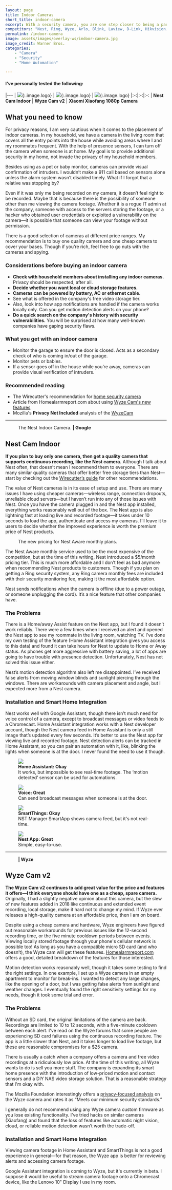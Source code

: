 ```yaml
---
layout: page
title: Indoor Cameras
short_title: indoor-camera
excerpt: With a security camera, you are one step closer to being a paranoid old man.
competitors: "Nest, Ring, Wyze, Arlo, Blink, Laview, D-Link, Hikvision, Xiaomi, Simplisafe, Abode, Canary"
permalink: /indoor-camera
image: assets/images/overlay-ws/indoor-camera.jpg
image_credit: Warner Bros.
categories: 
    - "Camera"
    - "Security"
    - "Home Automation"

---
```


<!--more-->

#### I’ve personally tested the following:

|---
| ![](assets\images\logo\nest.png){:.image.logo} |  ![](assets\images\logo\wyze.png){:.image.logo} | ![](assets\images\logo\xiaomi.png){:.image.logo}
|:-:|:-:|:-:
| **Nest Cam Indoor** | **Wyze Cam v2** | **Xiaomi Xiaofang 1080p Camera** 

## What you need to know

For privacy reasons, I am very cautious when it comes to the placement of indoor cameras. In my household, we have a camera in the living room that covers all the entry points into the house while avoiding areas where I and my roommates frequent. With the help of presence sensors, I can turn off the camera when someone is at home. My goal is to provide additional security in my home, not invade the privacy of my household members.

Besides using as a pet or baby monitor, cameras can provide visual confirmation of intruders. I wouldn’t make a 911 call based on sensors alone unless the alarm system wasn’t disabled timely. What if I forgot that a relative was stopping by? 

Even if it was only me being recorded on my camera, it doesn’t feel right to be recorded. Maybe that is because there is the possibility of someone other than me viewing the camera footage. Whether it is a rogue IT admin at the company, someone with access to the servers storing the footage, or a hacker who obtained user credentials or exploited a vulnerability on the camera—it is possible that someone can view your footage without permission.

There is a good selection of cameras at different price ranges. My recommendation is to buy one quality camera and one cheap camera to cover your bases. Though if you’re rich, feel free to go nuts with the cameras and spying.

### Considerations before buying an indoor camera

<ul class="alt">
  <li><b>Check with household members about installing any indoor cameras.</b> Privacy should be respected, after all.</li>
  <li><b>Decide whether you want local or cloud storage features.</b></li>
  <li><b>Cameras can be powered by battery, AC or ethernet cable.</b></li>
  <li>See what is offered in the company's free video storage tier.</li>
  <li>Also, look into how app notifications are handled if the camera works locally only. Can you get motion detection alerts on your phone?</li>
  <li><b>Do a quick search on the company's history with security vulnerabilities.</b> You will be surprised at how many well-known companies have gaping security flaws.</li>
</ul>

### What you get with an indoor camera

<ul class="alt">
  <li>Monitor the garage to ensure the door is closed. Acts as a secondary check of who is coming in/out of the garage.</li>
  <li>Monitor pets or babies.</li>
  <li>If a sensor goes off in the house while you’re away, cameras can provide visual verification of intruders.</li>
</ul>


### Recommended reading

<ul class="alt">
  <li>The Wirecutter's recommendation for <a href="https://thewirecutter.com/reviews/best-wi-fi-home-security-camera/">home security camera</a></li>
  <li>Article from Homealarmreport.com about using <a href="https://homealarmreport.com/using-wyze-cam-with-and-without-a-microsd-card/">Wyze Cam's new features</a></li>
  <li>Mozilla's <b>Privacy Not Included</b> analysis of the <a href="https://foundation.mozilla.org/en/privacynotincluded/products/wyzecam/">WyzeCam</a></li>
</ul>

<!-- Product Review section -->
<hr class="major" />

<figure class="align-left">
 <img src="assets\images\product-photo\nest-indoor.jpg" alt=""/>
 <figcaption>
The Nest Indoor Camera. <strong>|  Google</strong>
 </figcaption>
</figure>

## Nest Cam Indoor

**If you plan to buy only one camera, then get a quality camera that supports continuous recording, like the Nest camera.**  Although I talk about Nest often, that doesn’t mean I recommend them to everyone. There are many similar quality cameras that offer better free storage tiers than Nest—start by checking out the [Wirecutter’s guide](https://thewirecutter.com/reviews/best-wi-fi-home-security-camera/) for other recommendations.

The value of Nest cameras is in its ease of setup and use. There are many issues I have using cheaper cameras—wireless range, connection dropouts, unreliable cloud servers—but I haven’t run into any of those issues with Nest. Once you have the camera plugged in and the Nest app installed, everything works reasonably well out of the box. The Nest app is also lightning fast at loading live and recorded footage—it takes under 10 seconds to load the app, authenticate and access my cameras. I’ll leave it to users to decide whether the improved experience is worth the premium price of Nest products.

<figure class="align-center">
 <img src="assets\images\other\nest_aware.png" alt="" />
 <figcaption>
The new pricing for Nest Aware monthly plans.
 </figcaption>
</figure>

The Nest Aware monthly service used to be the most expensive of the competition, but at the time of this writing,  Nest introduced a $5/month pricing tier. This is much more affordable and I don’t feel as bad anymore when recommending Nest products to customers. Though if you plan on getting a Ring security system, any Ring camera monthly fees are included with their security monitoring fee, making it the most affordable option. 

Nest sends notifications when the camera is offline (due to a power outage, or someone unplugging the cord). It’s a nice feature that other companies have.

### The Problems

There is a Home/away Assist feature on the Nest app, but I found it doesn’t work reliably. There were a few times when I received an alert and opened the Nest app to see my roommate in the living room, watching TV. I’ve done my own testing of the feature (Home Assistant integration gives you access to this data) and found it can take hours for Nest to update to Home or Away status. As phones get more aggressive with battery saving, a lot of apps are going to have trouble with presence detection. Unfortunately, Nest has not solved this issue either.

Nest’s motion detection algorithm also left me disappointed. I’ve received false alerts from moving window blinds and sunlight piercing through the windows. There are workarounds with camera placement and angle, but I expected more from a Nest camera.

### Installation and Smart Home Integration

Nest works well with Google Assistant, though there isn’t much need for voice control of a camera, except to broadcast messages or video feeds to a Chromecast. Home Assistant integration works with a Nest developer account, though the Nest camera feed in Home Assistant is only a still image that’s updated every few seconds. It’s better to use the Nest app for viewing live and recorded footage. Nest detection alerts can be tracked in Home Assistant, so you can pair an automation with it, like, blinking the lights when someone is at the door. I never found the need to use it though. 


<div class="row">
	<!-- Break -->
	<div class="6u 12u$(medium)">
	  <figure class="fourthtest">
        <img src="assets/images/integrations/nest-indoor-ha.png" />
        <figcaption>
           <b>Home Assistant: Okay</b><br>It works, but impossible to see real-time footage. The ‘motion detected’ sensor can be used for automations.
        </figcaption>
      </figure>
	</div>
	<div class="6u 12u$(medium)">
      <figure class="fourthtest">
       <img src="assets/images/integrations/google-home.png" />
       <figcaption>
          <b>Voice: Great</b><br>Can send broadcast messages when someone is at the door.
       </figcaption>
      </figure>
	</div>
</div>

<div class="row">
	<!-- Break -->
	<div class="6u 12u$(medium)">
      <figure class="fourthtest">
      <img src="assets/images/integrations/nest-indoor-st.png" />
      <figcaption>
         <b>SmartThings: Okay</b><br> NST Manager SmartApp shows camera feed, but it's not real-time.
      </figcaption>
      </figure>
	</div>
	<div class="6u 12u$(medium)">
      <figure class="fourthtest">
       <img src="assets/images/integrations/nest-indoor-app.jpg"  />
       <figcaption>
         <b>Nest App: Great</b><br>Simple, easy-to-use.
       </figcaption>
      </figure>
	</div>
</div>

<p></p>


<!-- Product Review section -->
<hr class="major" />

<figure class="align-left">
 <img src="assets\images\product-photo\wyze.jpg" alt=""/>
 <figcaption>
<b>|  Wyze</b>
 </figcaption>
</figure>

## Wyze Cam v2

**The Wyze Cam v2 continues to add great value for the price and features it offers—I think everyone should have one as a cheap, spare camera.** Originally, I had a slightly negative opinion about this camera, but the slew of new features added in 2018 like continuous and extended event recording, local storage, make it hard not to change my mind. If Wyze ever releases a high-quality camera at an affordable price, then I am on board.

Despite using a cheap camera and hardware, Wyze engineers have figured out reasonable workarounds for previous issues like the 12-second recording time, or the five minute cooldown periods between events. Viewing locally stored footage through your phone's cellular network is possible too! As long as you have a compatible micro SD card (and who doesn’t), the Wyze cam will get these features. [Homealarmreport.com](https://homealarmreport.com/using-wyze-cam-with-and-without-a-microsd-card/) offers a good, detailed breakdown of the features for those interested.

Motion detection works reasonably well, though it takes some testing to find the right settings. In one example, I set up a Wyze camera in an empty apartment to monitor for break-ins. I wanted to detect any large changes, like the opening of a door, but I was getting false alerts from sunlight and weather changes. I eventually found the right sensitivity settings for my needs, though it took some trial and error.

### The Problems

Without an SD card, the original limitations of the camera are back. Recordings are limited to 10 to 12 seconds, with a five-minute cooldown between each alert. I've read on the Wyze forums that some people are experiencing SD card failures using the continuous recording feature.  The app is a little slower than Nest, and it takes longer to load live footage, but these are reasonable compromises for a $25 camera.

There is usually a catch when a company offers a camera and free video recordings at a ridiculously low price.  At the time of this writing, all Wyze wants to do is sell you more stuff. The company is expanding its smart home presence with the introduction of low-priced motion and contact sensors and a DIY NAS video storage solution.  That is a reasonable strategy that I'm okay with.

The Mozilla Foundation interestingly offers a [privacy-focused analysis](https://foundation.mozilla.org/en/privacynotincluded/products/wyzecam/) on the Wyze camera and rates it as “Meets our minimum security standards.”

I generally do not recommend using any Wyze camera custom firmware as you lose existing functionality. I’ve tried hacks on similar cameras (Xiaofang) and found that the loss of features like automatic night vision, cloud, or reliable motion detection wasn’t worth the trade-off.

### Installation and Smart Home Integration

Viewing camera footage in Home Assistant and SmartThings is not a good experience in general—for that reason, the Wyze app is better for reviewing alerts and accessing camera footage.

Google Assistant integration is coming to Wyze, but it's currently in beta. I suppose it would be useful to stream camera footage onto a Chromecast device, like the Lenovo 10" Display I use in my room.